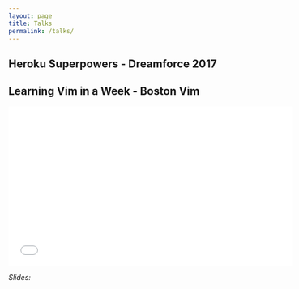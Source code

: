 ```yaml
---
layout: page
title: Talks
permalink: /talks/
---
```

## Heroku Superpowers - Dreamforce 2017
<script async class="speakerdeck-embed"
data-id="35bf264ec6e646a286be76ba46d6f105" data-ratio="1.77777777777778"
src="//speakerdeck.com/assets/embed.js"></script>

## Learning Vim in a Week - Boston Vim

<iframe width="560" height="315" src="//www.youtube.com/embed/_NUO4JEtkDw?rel=0" frameborder="0" allowfullscreen></iframe>

*Slides:*
<script async class="speakerdeck-embed" data-id="af37a470096e0132b91b3edb5b019a53" data-ratio="1.77777777777778" src="//speakerdeck.com/assets/embed.js"></script>
